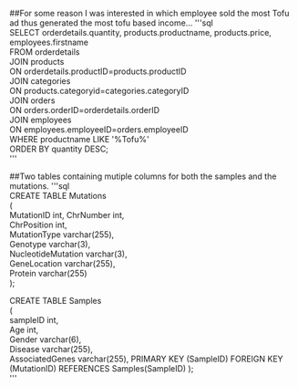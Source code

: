 ##For some reason I was interested in which employee sold the most Tofu ad thus generated the most tofu based income...
'''sql  
SELECT orderdetails.quantity, products.productname, products.price, employees.firstname  
FROM orderdetails  
JOIN products  
ON orderdetails.productID=products.productID  
JOIN categories  
ON products.categoryid=categories.categoryID  
JOIN orders  
ON orders.orderID=orderdetails.orderID  
JOIN employees  
ON employees.employeeID=orders.employeeID  
WHERE productname LIKE '%Tofu%'  
ORDER BY quantity DESC;  
'''  

##Two tables containing mutiple columns for both the samples and the mutations. 
'''sql  
CREATE TABLE Mutations  
(  
MutationID int,
ChrNumber int,  
ChrPosition int,  
MutationType varchar(255),  
Genotype varchar(3),  
NucleotideMutation varchar(3),  
GeneLocation varchar(255),  
Protein varchar(255)  
);  

CREATE TABLE Samples  
(  
sampleID int,  
Age int,  
Gender varchar(6),  
Disease varchar(255),  
AssociatedGenes varchar(255),
PRIMARY KEY (SampleID)
FOREIGN KEY (MutationID) REFERENCES Samples(SampleID)
);  
'''  
